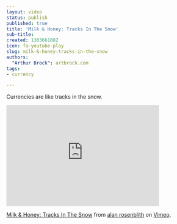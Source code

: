 ```yaml
---
layout: video
status: publish
published: true
title: 'Milk & Honey: Tracks In The Snow'
sub-title:
created: 1303661082
icon: fa-youtube-play
slug: milk-&-honey-tracks-in-the-snow
authors:
  "Arthur Brock": artbrock.com
tags:
- currency

---
```


Currencies are like tracks in the snow.

<iframe src="http://player.vimeo.com/video/9587432" width="400" height="265" frameborder="0"></iframe><p><a href="http://vimeo.com/9587432">Milk & Honey: Tracks In The Snow</a> from <a href="http://vimeo.com/alanrosenblith">alan rosenblith</a> on <a href="http://vimeo.com">Vimeo</a>.</p>
